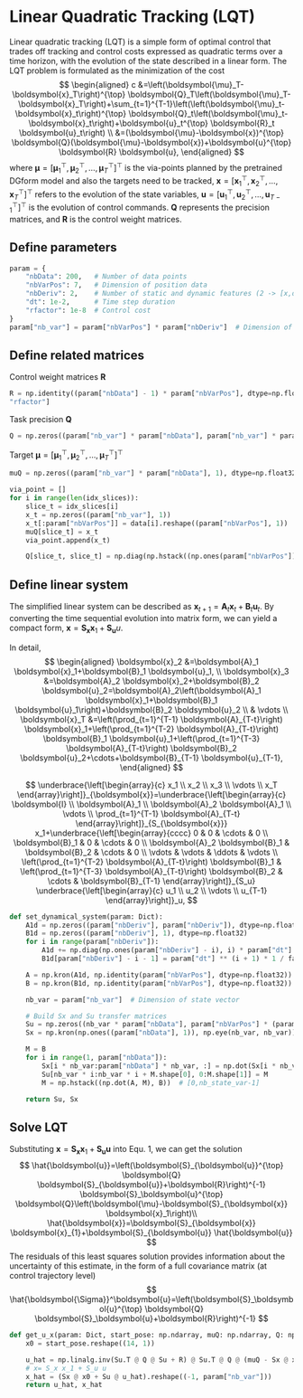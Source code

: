 # Linear Quadratic Tracking (LQT)

Linear quadratic tracking (LQT) is a simple form of optimal control that trades off tracking and control costs expressed as quadratic terms over a time horizon, with the evolution of the state described in a linear form.  The LQT problem is formulated as the minimization of the cost
$$
\begin{aligned}
c &=\left(\boldsymbol{\mu}_T-\boldsymbol{x}_T\right)^{\top} \boldsymbol{Q}_T\left(\boldsymbol{\mu}_T-\boldsymbol{x}_T\right)+\sum_{t=1}^{T-1}\left(\left(\boldsymbol{\mu}_t-\boldsymbol{x}_t\right)^{\top} \boldsymbol{Q}_t\left(\boldsymbol{\mu}_t-\boldsymbol{x}_t\right)+\boldsymbol{u}_t^{\top} \boldsymbol{R}_t \boldsymbol{u}_t\right) \\
&=(\boldsymbol{\mu}-\boldsymbol{x})^{\top} \boldsymbol{Q}(\boldsymbol{\mu}-\boldsymbol{x})+\boldsymbol{u}^{\top} \boldsymbol{R} \boldsymbol{u},
\end{aligned}
$$
where $\boldsymbol{\mu}=\left[\boldsymbol{\mu}_{1}^{\top}, \boldsymbol{\mu}_{2}^{\top}, \ldots, \boldsymbol{\mu}_{T}^{\top}\right]^{\top}$ is the via-points planned by the pretrained DGform model and also the targets need to be tracked, $\boldsymbol{x}=\left[\boldsymbol{x}_{1}^{\top}, \boldsymbol{x}_{2}^{\top}, \ldots, \boldsymbol{x}_{T}^{\top}\right]^{\top}$ refers to the evolution of the state variables, $\boldsymbol{u}=\left[\boldsymbol{u}_{1}^{\top}, \boldsymbol{u}_{2}^{\top}, \ldots, \boldsymbol{u}_{T-1}^{\top}\right]^{\top}$ is the evolution of control commands. $\boldsymbol{Q}$ represents the precision matrices, and $\boldsymbol{R}$ is the control weight matrices. 

## Define parameters

```python
param = {
    "nbData": 200,   # Number of data points
    "nbVarPos": 7,   # Dimension of position data
    "nbDeriv": 2,    # Number of static and dynamic features (2 -> [x,dx])
    "dt": 1e-2,      # Time step duration
    "rfactor": 1e-8  # Control cost
}
param["nb_var"] = param["nbVarPos"] * param["nbDeriv"]  # Dimension of state vector
```

## Define related matrices

Control weight matrices $\boldsymbol{R}$ 

```python
R = np.identity((param["nbData"] - 1) * param["nbVarPos"], dtype=np.float32) * param[
"rfactor"]
```
Task precision $\boldsymbol{Q}$ 
```python
Q = np.zeros((param["nb_var"] * param["nbData"], param["nb_var"] * param["nbData"]), dtype=np.float32)
```

Target $\boldsymbol{\mu}=\left[\boldsymbol{\mu}_{1}^{\top}, \boldsymbol{\mu}_{2}^{\top}, \ldots, \boldsymbol{\mu}_{T}^{\top}\right]^{\top}$

```python
muQ = np.zeros((param["nb_var"] * param["nbData"], 1), dtype=np.float32)

via_point = []
for i in range(len(idx_slices)):
    slice_t = idx_slices[i]
    x_t = np.zeros((param["nb_var"], 1))
    x_t[:param["nbVarPos"]] = data[i].reshape((param["nbVarPos"], 1))
    muQ[slice_t] = x_t
    via_point.append(x_t)

    Q[slice_t, slice_t] = np.diag(np.hstack((np.ones(param["nbVarPos"]), np.zeros(param["nb_var"] - param["nbVarPos"]))))
```

## Define linear system

The simplified linear system can be described as $\boldsymbol{x}_{t+1}=\boldsymbol{A}_{t} \boldsymbol{x}_{t}+\boldsymbol{B}_{t} \boldsymbol{u}_{t}$. By converting the time sequential evolution into matrix form, we can yield a compact form, $\boldsymbol{x}=\boldsymbol{S}_{\boldsymbol{x}} \boldsymbol{x}_{1}+\boldsymbol{S}_{\boldsymbol{u}} u$.

In detail,
$$
\begin{aligned}
\boldsymbol{x}_2 &=\boldsymbol{A}_1 \boldsymbol{x}_1+\boldsymbol{B}_1 \boldsymbol{u}_1, \\
\boldsymbol{x}_3 &=\boldsymbol{A}_2 \boldsymbol{x}_2+\boldsymbol{B}_2 \boldsymbol{u}_2=\boldsymbol{A}_2\left(\boldsymbol{A}_1 \boldsymbol{x}_1+\boldsymbol{B}_1 \boldsymbol{u}_1\right)+\boldsymbol{B}_2 \boldsymbol{u}_2 \\
& \vdots \\
\boldsymbol{x}_T &=\left(\prod_{t=1}^{T-1} \boldsymbol{A}_{T-t}\right) \boldsymbol{x}_1+\left(\prod_{t=1}^{T-2} \boldsymbol{A}_{T-t}\right) \boldsymbol{B}_1 \boldsymbol{u}_1+\left(\prod_{t=1}^{T-3} \boldsymbol{A}_{T-t}\right) \boldsymbol{B}_2 \boldsymbol{u}_2+\cdots+\boldsymbol{B}_{T-1} \boldsymbol{u}_{T-1},
\end{aligned}
$$

$$
\underbrace{\left[\begin{array}{c}
x_1 \\
x_2 \\
x_3 \\
\vdots \\
x_T
\end{array}\right]}_{\boldsymbol{x}}=\underbrace{\left[\begin{array}{c}
\boldsymbol{I} \\
\boldsymbol{A}_1 \\
\boldsymbol{A}_2 \boldsymbol{A}_1 \\
\vdots \\
\prod_{t=1}^{T-1} \boldsymbol{A}_{T-t}
\end{array}\right]}_{S_{\boldsymbol{x}}} x_1+\underbrace{\left[\begin{array}{cccc}
0 & 0 & \cdots & 0 \\
\boldsymbol{B}_1 & 0 & \cdots & 0 \\
\boldsymbol{A}_2 \boldsymbol{B}_1 & \boldsymbol{B}_2 & \cdots & 0 \\
\vdots & \vdots & \ddots & \vdots \\
\left(\prod_{t=1}^{T-2} \boldsymbol{A}_{T-t}\right) \boldsymbol{B}_1 & \left(\prod_{t=1}^{T-3} \boldsymbol{A}_{T-t}\right) \boldsymbol{B}_2 & \cdots & \boldsymbol{B}_{T-1}
\end{array}\right]}_{S_u} \underbrace{\left[\begin{array}{c}
u_1 \\
u_2 \\
\vdots \\
u_{T-1}
\end{array}\right]}_u,
$$

```python
def set_dynamical_system(param: Dict):
    A1d = np.zeros((param["nbDeriv"], param["nbDeriv"]), dtype=np.float32)
    B1d = np.zeros((param["nbDeriv"], 1), dtype=np.float32)
    for i in range(param["nbDeriv"]):
        A1d += np.diag(np.ones(param["nbDeriv"] - i), i) * param["dt"] ** i * 1 / factorial(i)
        B1d[param["nbDeriv"] - i - 1] = param["dt"] ** (i + 1) * 1 / factorial(i + 1)

    A = np.kron(A1d, np.identity(param["nbVarPos"], dtype=np.float32))
    B = np.kron(B1d, np.identity(param["nbVarPos"], dtype=np.float32))

    nb_var = param["nb_var"]  # Dimension of state vector

    # Build Sx and Su transfer matrices
    Su = np.zeros((nb_var * param["nbData"], param["nbVarPos"] * (param["nbData"] - 1)))
    Sx = np.kron(np.ones((param["nbData"], 1)), np.eye(nb_var, nb_var))

    M = B
    for i in range(1, param["nbData"]):
        Sx[i * nb_var:param["nbData"] * nb_var, :] = np.dot(Sx[i * nb_var:param["nbData"] * nb_var, :], A)
        Su[nb_var * i:nb_var * i + M.shape[0], 0:M.shape[1]] = M
        M = np.hstack((np.dot(A, M), B))  # [0,nb_state_var-1]

    return Su, Sx
```

## Solve LQT

Substituting $\boldsymbol{x}=\boldsymbol{S}_{\boldsymbol{x}} \boldsymbol{x}_{1}+\boldsymbol{S}_{\boldsymbol{u}} \boldsymbol{u}$ into Equ. 1, we can get the solution
$$
\hat{\boldsymbol{u}}=\left(\boldsymbol{S}_{\boldsymbol{u}}^{\top} \boldsymbol{Q} \boldsymbol{S}_{\boldsymbol{u}}+\boldsymbol{R}\right)^{-1} \boldsymbol{S}_\boldsymbol{u}^{\top} \boldsymbol{Q}\left(\boldsymbol{\mu}-\boldsymbol{S}_{\boldsymbol{x}} \boldsymbol{x}_1\right)\\
\hat{\boldsymbol{x}}=\boldsymbol{S}_{\boldsymbol{x}} \boldsymbol{x}_{1}+\boldsymbol{S}_{\boldsymbol{u}} \hat{\boldsymbol{u}}
$$
The residuals of this least squares solution provides information about the uncertainty of this estimate, in the form of a full covariance matrix (at control trajectory level)
$$
\hat{\boldsymbol{\Sigma}}^\boldsymbol{u}=\left(\boldsymbol{S}_\boldsymbol{u}^{\top} \boldsymbol{Q} \boldsymbol{S}_\boldsymbol{u}+\boldsymbol{R}\right)^{-1}
$$

```python
def get_u_x(param: Dict, start_pose: np.ndarray, muQ: np.ndarray, Q: np.ndarray, R: np.ndarray, Su: np.ndarray, Sx: np.ndarray) -> Tuple[np.ndarray, np.ndarray]:
    x0 = start_pose.reshape((14, 1))

    u_hat = np.linalg.inv(Su.T @ Q @ Su + R) @ Su.T @ Q @ (muQ - Sx @ x0)
    # x= S_x x_1 + S_u u
    x_hat = (Sx @ x0 + Su @ u_hat).reshape((-1, param["nb_var"]))
    return u_hat, x_hat
```

